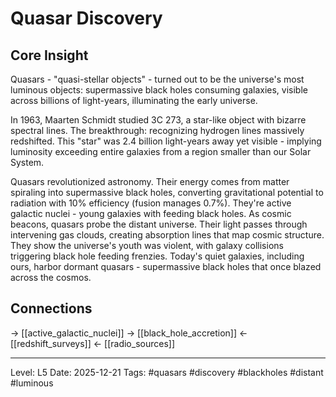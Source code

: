 # Quasar Discovery

## Core Insight
Quasars - "quasi-stellar objects" - turned out to be the universe's most luminous objects: supermassive black holes consuming galaxies, visible across billions of light-years, illuminating the early universe.

In 1963, Maarten Schmidt studied 3C 273, a star-like object with bizarre spectral lines. The breakthrough: recognizing hydrogen lines massively redshifted. This "star" was 2.4 billion light-years away yet visible - implying luminosity exceeding entire galaxies from a region smaller than our Solar System.

Quasars revolutionized astronomy. Their energy comes from matter spiraling into supermassive black holes, converting gravitational potential to radiation with 10% efficiency (fusion manages 0.7%). They're active galactic nuclei - young galaxies with feeding black holes. As cosmic beacons, quasars probe the distant universe. Their light passes through intervening gas clouds, creating absorption lines that map cosmic structure. They show the universe's youth was violent, with galaxy collisions triggering black hole feeding frenzies. Today's quiet galaxies, including ours, harbor dormant quasars - supermassive black holes that once blazed across the cosmos.

## Connections
→ [[active_galactic_nuclei]]
→ [[black_hole_accretion]]
← [[redshift_surveys]]
← [[radio_sources]]

---
Level: L5
Date: 2025-12-21
Tags: #quasars #discovery #blackholes #distant #luminous